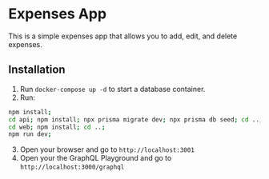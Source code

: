 # Expenses App

This is a simple expenses app that allows you to add, edit, and delete expenses.

## Installation

1. Run `docker-compose up -d` to start a database container.
2. Run:

```bash
npm install;
cd api; npm install; npx prisma migrate dev; npx prisma db seed; cd ..;
cd web; npm install; cd ..;
npm run dev;
```

3. Open your browser and go to `http://localhost:3001`
4. Open your the GraphQL Playground and go to `http://localhost:3000/graphql`
